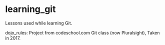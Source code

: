 # learning_git
Lessons used while learning Git. 

dojo_rules: Project from codeschool.com Git class (now Pluralsight), Taken in 2017. 
